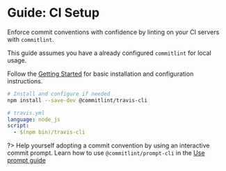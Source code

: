 # Guide: CI Setup

Enforce commit conventions with confidence by linting on your CI servers with `commitlint`.

This guide assumes you have a already configured `commitlint` for local usage. 

Follow the [Getting Started](./?id=getting-started) for basic installation and configuration instructions.

```bash
# Install and configure if needed
npm install --save-dev @commitlint/travis-cli
```

```yml
# travis.yml
language: node_js
script:
  - $(npm bin)/travis-cli
```

?> Help yourself adopting a commit convention by using an interactive commit prompt. Learn how to use `@commitlint/prompt-cli` in the [Use prompt guide](guides-use-prompt.md)
